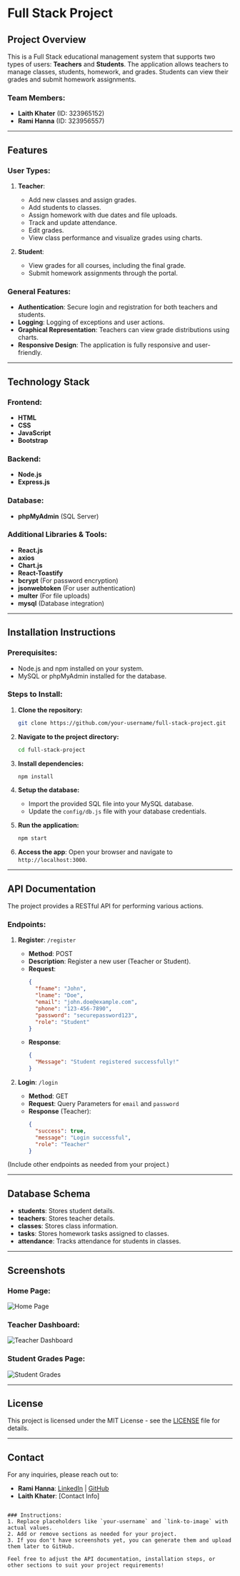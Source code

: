 # Full Stack Project

## Project Overview
This is a Full Stack educational management system that supports two types of users: **Teachers** and **Students**. The application allows teachers to manage classes, students, homework, and grades. Students can view their grades and submit homework assignments.

### Team Members:
- **Laith Khater** (ID: 323965152)
- **Rami Hanna** (ID: 323956557)

---

## Features

### User Types:
1. **Teacher**:
    - Add new classes and assign grades.
    - Add students to classes.
    - Assign homework with due dates and file uploads.
    - Track and update attendance.
    - Edit grades.
    - View class performance and visualize grades using charts.

2. **Student**:
    - View grades for all courses, including the final grade.
    - Submit homework assignments through the portal.

### General Features:
- **Authentication**: Secure login and registration for both teachers and students.
- **Logging**: Logging of exceptions and user actions.
- **Graphical Representation**: Teachers can view grade distributions using charts.
- **Responsive Design**: The application is fully responsive and user-friendly.

---

## Technology Stack

### Frontend:
- **HTML**
- **CSS**
- **JavaScript**
- **Bootstrap**

### Backend:
- **Node.js**
- **Express.js**

### Database:
- **phpMyAdmin** (SQL Server)

### Additional Libraries & Tools:
- **React.js**
- **axios**
- **Chart.js**
- **React-Toastify**
- **bcrypt** (For password encryption)
- **jsonwebtoken** (For user authentication)
- **multer** (For file uploads)
- **mysql** (Database integration)

---

## Installation Instructions

### Prerequisites:
- Node.js and npm installed on your system.
- MySQL or phpMyAdmin installed for the database.

### Steps to Install:
1. **Clone the repository:**
    ```bash
    git clone https://github.com/your-username/full-stack-project.git
    ```
2. **Navigate to the project directory:**
    ```bash
    cd full-stack-project
    ```
3. **Install dependencies:**
    ```bash
    npm install
    ```
4. **Setup the database:**
    - Import the provided SQL file into your MySQL database.
    - Update the `config/db.js` file with your database credentials.

5. **Run the application:**
    ```bash
    npm start
    ```

6. **Access the app**:
    Open your browser and navigate to `http://localhost:3000`.

---

## API Documentation

The project provides a RESTful API for performing various actions.

### Endpoints:

1. **Register**: `/register`
    - **Method**: POST
    - **Description**: Register a new user (Teacher or Student).
    - **Request**: 
      ```json
      {
        "fname": "John",
        "lname": "Doe",
        "email": "john.doe@example.com",
        "phone": "123-456-7890",
        "password": "securepassword123",
        "role": "Student"
      }
      ```
    - **Response**:
      ```json
      {
        "Message": "Student registered successfully!"
      }
      ```

2. **Login**: `/login`
    - **Method**: GET
    - **Request**: Query Parameters for `email` and `password`
    - **Response** (Teacher):
      ```json
      {
        "success": true,
        "message": "Login successful",
        "role": "Teacher"
      }
      ```

(Include other endpoints as needed from your project.)

---

## Database Schema

- **students**: Stores student details.
- **teachers**: Stores teacher details.
- **classes**: Stores class information.
- **tasks**: Stores homework tasks assigned to classes.
- **attendance**: Tracks attendance for students in classes.

---

## Screenshots

### Home Page:
![Home Page](link-to-image)

### Teacher Dashboard:
![Teacher Dashboard](link-to-image)

### Student Grades Page:
![Student Grades](link-to-image)

---

## License

This project is licensed under the MIT License - see the [LICENSE](LICENSE) file for details.

---

## Contact

For any inquiries, please reach out to:
- **Rami Hanna**: [LinkedIn](https://www.linkedin.com/in/ramihanna17) | [GitHub](https://github.com/RamiHann)
- **Laith Khater**: [Contact Info]

```

### Instructions:
1. Replace placeholders like `your-username` and `link-to-image` with actual values.
2. Add or remove sections as needed for your project.
3. If you don't have screenshots yet, you can generate them and upload them later to GitHub.

Feel free to adjust the API documentation, installation steps, or other sections to suit your project requirements!